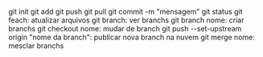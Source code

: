 git init
git add
git push
git pull
git commit -m "mensagem" 
git status
git feach: atualizar arquivos
git branch: ver branchs
git branch nome: criar branchs
git checkout nome: mudar de branch
git push --set-upstream origin "nome da branch": publicar nova  branch na nuvem
git merge nome: mesclar branchs

